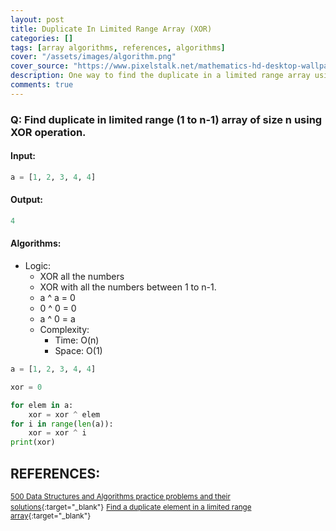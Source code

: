 ```yaml
---
layout: post
title: Duplicate In Limited Range Array (XOR)
categories: []
tags: [array algorithms, references, algorithms]
cover: "/assets/images/algorithm.png"
cover_source: "https://www.pixelstalk.net/mathematics-hd-desktop-wallpapers/"
description: One way to find the duplicate in a limited range array using XOR operation.
comments: true
---
```


### Q: Find duplicate in limited range (1 to n-1) array of size n using XOR operation.

#### Input:

```python
a = [1, 2, 3, 4, 4]
```

#### Output:

```python
4
```

#### Algorithms:

* Logic:
  * XOR all the numbers
  * XOR with all the numbers between 1 to n-1.
  * a ^ a = 0
  * 0 ^ 0 = 0
  * a ^ 0 = a
  * Complexity:
    * Time:     O(n)
    * Space:    O(1)

```python
a = [1, 2, 3, 4, 4]

xor = 0

for elem in a:
    xor = xor ^ elem
for i in range(len(a)):
    xor = xor ^ i
print(xor)
```

## REFERENCES:

<small>[500 Data Structures and Algorithms practice problems and their solutions](https://techiedelight.quora.com/500-Data-Structures-and-Algorithms-practice-problems-and-their-solutions){:target="_blank"}</small>
<small>[Find a duplicate element in a limited range array](http://www.techiedelight.com/find-duplicate-element-limited-range-array/){:target="_blank"}</small>
